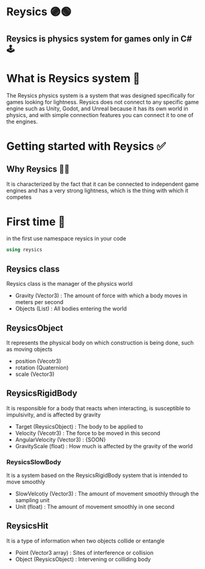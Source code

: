 # Reysics 🟣🟢
## Reysics is physics system for games only in C#🕹️

# What is Reysics system 🔣
The Reysics physics system is a system that was designed specifically for games looking for lightness. Reysics does not connect to any specific game engine such as Unity, Godot, and Unreal because it has its own world in physics, and with simple connection features you can connect it to one of the engines.

# Getting started with Reysics ✅

## Why Reysics 🤷‍♂️
It is characterized by the fact that it can be connected to independent game engines and has a very strong lightness, which is the thing with which it competes

# First time 🥇
in the first use namespace reysics in your code
```cs
using reysics
```
## Reysics class
Reysics class is the manager of the physics world
- Gravity (Vector3) : The amount of force with which a body moves in meters per second
- Objects (List<ReysicsObject>) : All bodies entering the world

## ReysicsObject
It represents the physical body on which construction is being done, such as moving objects
- position (Vecotr3)
- rotation (Quaternion)
- scale (Vector3)

## ReysicsRigidBody
It is responsible for a body that reacts when interacting, is susceptible to impulsivity, and is affected by gravity
- Target (ReysicsObject) : The body to be applied to
- Velocity (Vecotr3) : The force to be moved in this second
- AngularVelocity (Vector3) : {SOON}
- GravityScale (float) : How much is affected by the gravity of the world

### ReysicsSlowBody
It is a system based on the ReysicsRigidBody system that is intended to move smoothly
- SlowVelcotiy (Vector3) : The amount of movement smoothly through the sampling unit
- Unit (float) : The amount of movement smoothly in one second

## ReysicsHit
It is a type of information when two objects collide or entangle
- Point (Vector3 array) : Sites of interference or collision
- Object (ReysicsObject) : Intervening or colliding body
